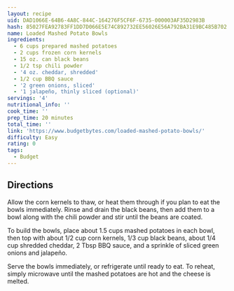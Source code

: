 ```yaml
---
layout: recipe
uid: DAD1066E-64B6-4A8C-844C-164276F5CF6F-6735-000003AF35D2983B
hash: 85027FEA92783FF1DD7D066E5E74C892732EE56026E56A792BA31E9BC485B702
name: Loaded Mashed Potato Bowls
ingredients:
  - 6 cups prepared mashed potatoes
  - 2 cups frozen corn kernels
  - 15 oz. can black beans
  - 1/2 tsp chili powder
  - '4 oz. cheddar, shredded'
  - 1/2 cup BBQ sauce
  - '2 green onions, sliced'
  - '1 jalapeño, thinly sliced (optional)'
servings: '4'
nutritional_info: ''
cook_time: ''
prep_time: 20 minutes
total_time: ''
link: 'https://www.budgetbytes.com/loaded-mashed-potato-bowls/'
difficulty: Easy
rating: 0
tags:
  - Budget
---
```


## Directions

Allow the corn kernels to thaw, or heat them through if you plan to eat the bowls immediately. Rinse and drain the black beans, then add them to a bowl along with the chili powder and stir until the beans are coated.

To build the bowls, place about 1.5 cups mashed potatoes in each bowl, then top with about 1/2 cup corn kernels, 1/3 cup black beans, about 1/4 cup shredded cheddar, 2 Tbsp BBQ sauce, and a sprinkle of sliced green onions and jalapeño.

Serve the bowls immediately, or refrigerate until ready to eat. To reheat, simply microwave until the mashed potatoes are hot and the cheese is melted.
